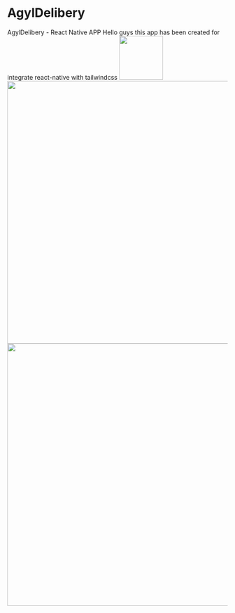 # AgylDelibery
AgylDelibery - React Native APP
Hello guys this app has been created for integrate react-native with tailwindcss
<img src="https://res.cloudinary.com/dx6ucne8o/image/upload/v1660383415/AGYL-DELIVERY/Screenshot_2022-08-13-04-25-40-419_host.exp.exponent_zf0ecb.jpg" width="100px"/>
<img src="https://res.cloudinary.com/dx6ucne8o/image/upload/v1660383411/AGYL-DELIVERY/Screenshot_2022-08-13-04-25-45-793_host.exp.exponent_m5vftv.jpg" width="600px"/>
<img src="https://res.cloudinary.com/dx6ucne8o/image/upload/v1660383397/AGYL-DELIVERY/Screenshot_2022-08-13-04-25-52-600_host.exp.exponent_ldgssy.jpg" width="600px"/>
